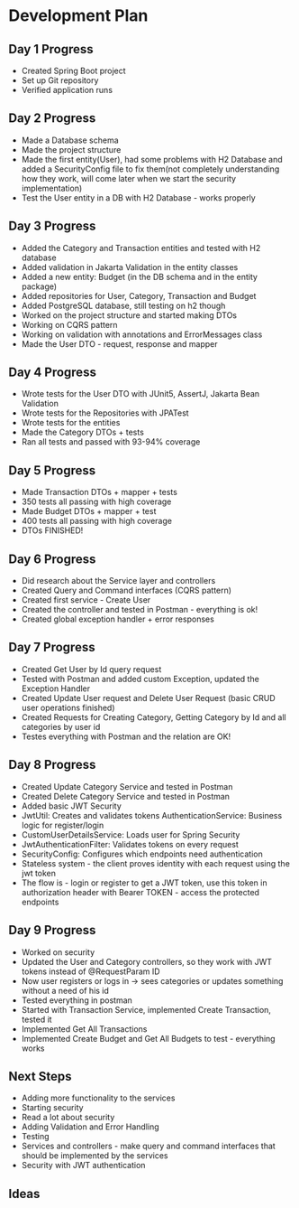 # Development Plan

## Day 1 Progress
- Created Spring Boot project
- Set up Git repository
- Verified application runs

## Day 2 Progress
- Made a Database schema
- Made the project structure
- Made the first entity(User),
had some problems with H2 Database and added a SecurityConfig file to 
fix them(not completely understanding how they work, 
will come later when we start the security implementation)
- Test the User entity in a DB with H2 Database - works properly

## Day 3 Progress
- Added the Category and Transaction entities and tested with H2 database
- Added validation in Jakarta Validation in the entity classes
- Added a new entity: Budget (in the DB schema and in the entity package)
- Added repositories for User, Category, Transaction and Budget
- Added PostgreSQL database, still testing on h2 though
- Worked on the project structure and started making DTOs
- Working on CQRS pattern
- Working on validation with annotations and ErrorMessages class
- Made the User DTO - request, response and mapper

## Day 4 Progress
- Wrote tests for the User DTO with JUnit5, AssertJ, Jakarta Bean Validation
- Wrote tests for the Repositories with JPATest
- Wrote tests for the entities
- Made the Category DTOs + tests
- Ran all tests and passed with 93-94% coverage

## Day 5 Progress
- Made Transaction DTOs + mapper + tests
- 350 tests all passing with high coverage
- Made Budget DTOs + mapper + test
- 400 tests all passing with high coverage
- DTOs FINISHED!

## Day 6 Progress
- Did research about the Service layer and controllers
- Created Query and Command interfaces (CQRS pattern)
- Created first service - Create User
- Created the controller and tested in Postman - everything is ok!
- Created global exception handler + error responses

## Day 7 Progress
- Created Get User by Id query request
- Tested with Postman and added custom Exception, updated the Exception Handler
- Created Update User request and Delete User Request (basic CRUD user operations finished)
- Created Requests for Creating Category, Getting Category by Id and all categories by user id
- Testes everything with Postman and the relation are OK!

## Day 8 Progress
- Created Update Category Service and tested in Postman
- Created Delete Category Service and tested in Postman
- Added basic JWT Security
- JwtUtil: Creates and validates tokens
  AuthenticationService: Business logic for register/login
- CustomUserDetailsService: Loads user for Spring Security
- JwtAuthenticationFilter: Validates tokens on every request
- SecurityConfig: Configures which endpoints need authentication
- Stateless system - the client proves identity with each request using the jwt token
- The flow is - login or register to get a JWT token, use this token in authorization header with Bearer TOKEN - access the protected endpoints

## Day 9 Progress
- Worked on security
- Updated the User and Category controllers, so they work with JWT tokens instead of @RequestParam ID
- Now user registers or logs in -> sees categories or updates something without a need of his id
- Tested everything in postman
- Started with Transaction Service, implemented Create Transaction, tested it
- Implemented Get All Transactions
- Implemented Create Budget and Get All Budgets to test - everything works

## Next Steps
- Adding more functionality to the services
- Starting security
- Read a lot about security
- Adding Validation and Error Handling
- Testing
- Services and controllers - make query and command interfaces that should be implemented by the services
- Security with JWT authentication

## Ideas

